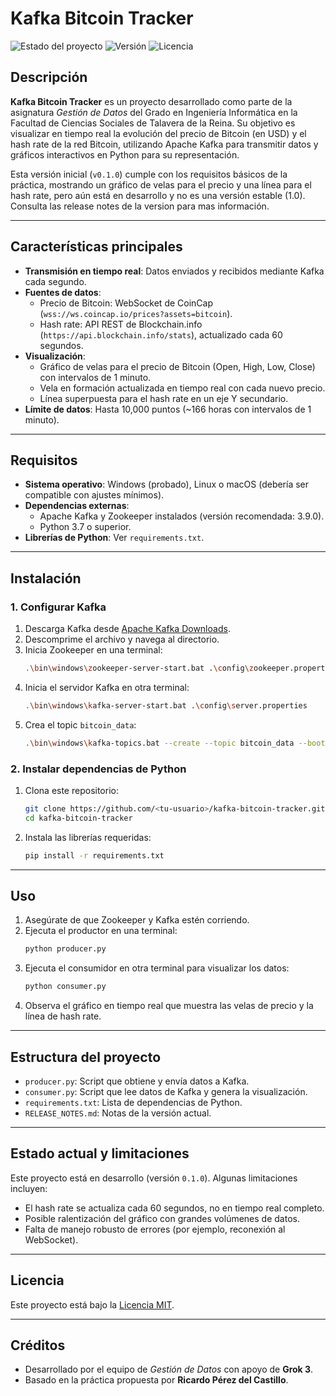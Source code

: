 # Kafka Bitcoin Tracker

![Estado del proyecto](https://img.shields.io/badge/Estado-En%20desarrollo-yellow)
![Versión](https://img.shields.io/badge/Versión-0.1.0-blue)
![Licencia](https://img.shields.io/badge/Licencia-MIT-green)

## Descripción
**Kafka Bitcoin Tracker** es un proyecto desarrollado como parte de la asignatura *Gestión de Datos* del Grado en Ingeniería Informática en la Facultad de Ciencias Sociales de Talavera de la Reina. Su objetivo es visualizar en tiempo real la evolución del precio de Bitcoin (en USD) y el hash rate de la red Bitcoin, utilizando Apache Kafka para transmitir datos y gráficos interactivos en Python para su representación.

Esta versión inicial (`v0.1.0`) cumple con los requisitos básicos de la práctica, mostrando un gráfico de velas para el precio y una línea para el hash rate, pero aún está en desarrollo y no es una versión estable (1.0). Consulta las release notes de la version para mas información.

---

## Características principales
- **Transmisión en tiempo real**: Datos enviados y recibidos mediante Kafka cada segundo.
- **Fuentes de datos**:
  - Precio de Bitcoin: WebSocket de CoinCap (`wss://ws.coincap.io/prices?assets=bitcoin`).
  - Hash rate: API REST de Blockchain.info (`https://api.blockchain.info/stats`), actualizado cada 60 segundos.
- **Visualización**:
  - Gráfico de velas para el precio de Bitcoin (Open, High, Low, Close) con intervalos de 1 minuto.
  - Vela en formación actualizada en tiempo real con cada nuevo precio.
  - Línea superpuesta para el hash rate en un eje Y secundario.
- **Límite de datos**: Hasta 10,000 puntos (~166 horas con intervalos de 1 minuto).

---

## Requisitos
- **Sistema operativo**: Windows (probado), Linux o macOS (debería ser compatible con ajustes mínimos).
- **Dependencias externas**:
  - Apache Kafka y Zookeeper instalados (versión recomendada: 3.9.0).
  - Python 3.7 o superior.
- **Librerías de Python**: Ver `requirements.txt`.

---

## Instalación

### 1. Configurar Kafka
1. Descarga Kafka desde [Apache Kafka Downloads](https://dlcdn.apache.org/kafka/3.9.0/kafka_2.13-3.9.0.tgz).
2. Descomprime el archivo y navega al directorio.
3. Inicia Zookeeper en una terminal:
   ```bash
   .\bin\windows\zookeeper-server-start.bat .\config\zookeeper.properties
   ```
4. Inicia el servidor Kafka en otra terminal:
   ```bash
   .\bin\windows\kafka-server-start.bat .\config\server.properties
   ```
5. Crea el topic `bitcoin_data`:
   ```bash
   .\bin\windows\kafka-topics.bat --create --topic bitcoin_data --bootstrap-server localhost:9092 --partitions 1 --replication-factor 1
   ```

### 2. Instalar dependencias de Python
1. Clona este repositorio:
   ```bash
   git clone https://github.com/<tu-usuario>/kafka-bitcoin-tracker.git
   cd kafka-bitcoin-tracker
   ```
2. Instala las librerías requeridas:
   ```bash
   pip install -r requirements.txt
   ```

---

## Uso
1. Asegúrate de que Zookeeper y Kafka estén corriendo.
2. Ejecuta el productor en una terminal:
   ```bash
   python producer.py
   
3. Ejecuta el consumidor en otra terminal para visualizar los datos:
   ```bash
   python consumer.py
   ```
4. Observa el gráfico en tiempo real que muestra las velas de precio y la línea de hash rate.

---

## Estructura del proyecto
- `producer.py`: Script que obtiene y envía datos a Kafka.
- `consumer.py`: Script que lee datos de Kafka y genera la visualización.
- `requirements.txt`: Lista de dependencias de Python.
- `RELEASE_NOTES.md`: Notas de la versión actual.

---

## Estado actual y limitaciones
Este proyecto está en desarrollo (versión `0.1.0`). Algunas limitaciones incluyen:
- El hash rate se actualiza cada 60 segundos, no en tiempo real completo.
- Posible ralentización del gráfico con grandes volúmenes de datos.
- Falta de manejo robusto de errores (por ejemplo, reconexión al WebSocket).

---

## Licencia
Este proyecto está bajo la [Licencia MIT](LICENSE).

---

## Créditos
- Desarrollado por el equipo de *Gestión de Datos* con apoyo de **Grok 3**.
- Basado en la práctica propuesta por **Ricardo Pérez del Castillo**.
